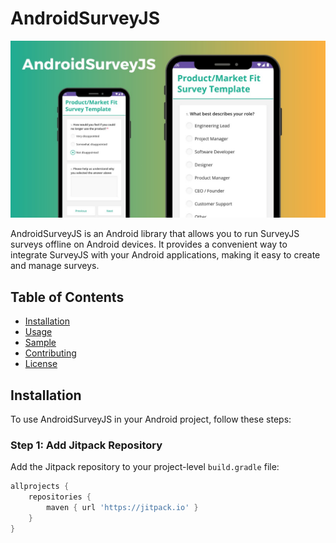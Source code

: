 # AndroidSurveyJS
![image](https://raw.githubusercontent.com/SeptiawanAjiP/AndroidSurveyJS/master/demo.jpeg)

AndroidSurveyJS is an Android library that allows you to run SurveyJS surveys offline on Android devices. It provides a convenient way to integrate SurveyJS with your Android applications, making it easy to create and manage surveys.

## Table of Contents

- [Installation](#installation)
- [Usage](#usage)
- [Sample](#sample)
- [Contributing](#contributing)
- [License](#license)

## Installation

To use AndroidSurveyJS in your Android project, follow these steps:

### Step 1: Add Jitpack Repository

Add the Jitpack repository to your project-level `build.gradle` file:

```gradle
allprojects {
    repositories {
        maven { url 'https://jitpack.io' }
    }
}
